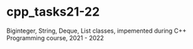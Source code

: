 # cpp_tasks21-22
Biginteger, String, Deque, List classes, impemented during C++ Programming course, 2021 - 2022

